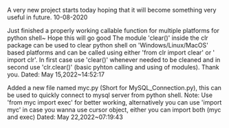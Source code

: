 A very new project starts today hoping that it will become something very useful in future.
10-08-2020

Just finished a properly working callable function for multiple platforms for python shell~ Hope this will go good
The module 'clear()' inside the clr package can be used to clear python shell on 'Windows/Linux/MacOS' based platforms and can be called using either 'from clr import clear' or ' import clr'. In first case use 'clear()' whenever needed to be cleaned and in second use 'clr.clear()' (basic pyhton calling and using of modules).
Thank you.
Dated: May 15,2022~14:52:17

Added a new file named myc.py (Short for MySQL_Connection.py), this can be used to quickly connect to mysql server from python shell.
Note: Use 'from myc import exec' for better working, alternatively you can use 'import myc' in case you wanna use cursor object, either you can import both (myc and exec)
Dated: May 22,2022~07:19:43
